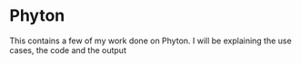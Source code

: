 # Phyton
This contains a few of my work done on Phyton. I will be explaining the use cases, the code and the output
